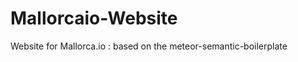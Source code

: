 
Mallorcaio-Website
==================

Website for Mallorca.io : based on the meteor-semantic-boilerplate

